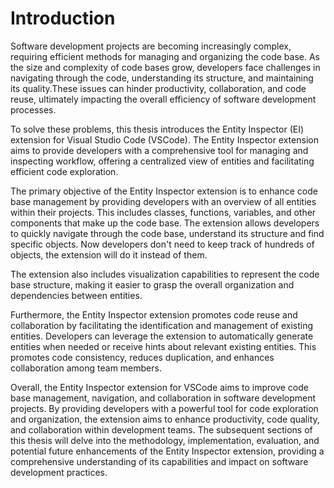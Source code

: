 # Introduction

Software development projects are becoming increasingly complex, requiring efficient methods for managing and organizing the code base. As the size and complexity of code bases grow, developers face challenges in navigating through the code, understanding its structure, and maintaining its quality.These issues can hinder productivity, collaboration, and code reuse, ultimately impacting the overall efficiency of software development processes.

To solve these problems, this thesis introduces the Entity Inspector (EI) extension for Visual Studio Code (VSCode). The Entity Inspector extension aims to provide developers with a comprehensive tool for managing and inspecting workflow, offering a centralized view of entities and facilitating efficient code exploration.

The primary objective of the Entity Inspector extension is to enhance code base management by providing developers with an overview of all entities within their projects. This includes classes, functions, variables, and other components that make up the code base. The extension allows developers to quickly navigate through the code base, understand its structure and find specific objects. Now developers don't need to keep track of hundreds of objects, the extension will do it instead of them. 

The extension also includes visualization capabilities to represent the code base structure, making it easier to grasp the overall organization and dependencies between entities.

Furthermore, the Entity Inspector extension promotes code reuse and collaboration by facilitating the identification and management of existing entities. Developers can leverage the extension to automatically generate entities when needed or receive hints about relevant existing entities. This promotes code consistency, reduces duplication, and enhances collaboration among team members.

Overall, the Entity Inspector extension for VSCode aims to improve code base management, navigation, and collaboration in software development projects. By providing developers with a powerful tool for code exploration and organization, the extension aims to enhance productivity, code quality, and collaboration within development teams. The subsequent sections of this thesis will delve into the methodology, implementation, evaluation, and potential future enhancements of the Entity Inspector extension, providing a comprehensive understanding of its capabilities and impact on software development practices.